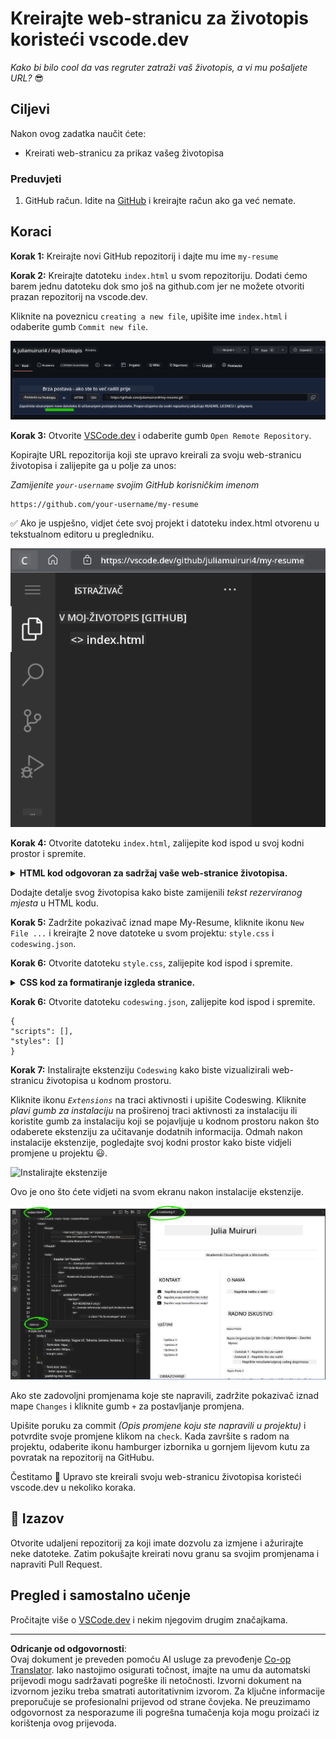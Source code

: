 <!--
CO_OP_TRANSLATOR_METADATA:
{
  "original_hash": "bd3aa6d2b879c30ea496c43aec1c49ed",
  "translation_date": "2025-08-29T12:39:14+00:00",
  "source_file": "8-code-editor/1-using-a-code-editor/assignment.md",
  "language_code": "hr"
}
-->
# Kreirajte web-stranicu za životopis koristeći vscode.dev

_Kako bi bilo cool da vas regruter zatraži vaš životopis, a vi mu pošaljete URL?_ 😎

## Ciljevi

Nakon ovog zadatka naučit ćete:

- Kreirati web-stranicu za prikaz vašeg životopisa

### Preduvjeti

1. GitHub račun. Idite na [GitHub](https://github.com/) i kreirajte račun ako ga već nemate.

## Koraci

**Korak 1:** Kreirajte novi GitHub repozitorij i dajte mu ime `my-resume`

**Korak 2:** Kreirajte datoteku `index.html` u svom repozitoriju. Dodati ćemo barem jednu datoteku dok smo još na github.com jer ne možete otvoriti prazan repozitorij na vscode.dev.

Kliknite na poveznicu `creating a new file`, upišite ime `index.html` i odaberite gumb `Commit new file`.

![Kreirajte novu datoteku na github.com](../../../../translated_images/new-file-github.com.c886796d800e8056561829a181be1382c5303da9d902d8b2dd82b68a4806e21f.hr.png)

**Korak 3:** Otvorite [VSCode.dev](https://vscode.dev) i odaberite gumb `Open Remote Repository`.

Kopirajte URL repozitorija koji ste upravo kreirali za svoju web-stranicu životopisa i zalijepite ga u polje za unos:

_Zamijenite `your-username` svojim GitHub korisničkim imenom_

```
https://github.com/your-username/my-resume
```

✅ Ako je uspješno, vidjet ćete svoj projekt i datoteku index.html otvorenu u tekstualnom editoru u pregledniku.

![Kreirajte novu datoteku](../../../../translated_images/project-on-vscode.dev.e79815a9a95ee7feac72ebe5c941c91279716be37c575dbdbf2f43bea2c7d8b6.hr.png)

**Korak 4:** Otvorite datoteku `index.html`, zalijepite kod ispod u svoj kodni prostor i spremite.

<details>
    <summary><b>HTML kod odgovoran za sadržaj vaše web-stranice životopisa.</b></summary>
    
        <html>

            <head>
                <link href="style.css" rel="stylesheet">
                <link rel="stylesheet" href="https://cdnjs.cloudflare.com/ajax/libs/font-awesome/5.15.4/css/all.min.css">
                <title>Vaše ime ovdje!</title>
            </head>
            <body>
                <header id="header">
                    <!-- zaglavlje životopisa s vašim imenom i titulom -->
                    <h1>Vaše ime ovdje!</h1>
                    <hr>
                    Vaša uloga!
                    <hr>
                </header>
                <main>
                    <article id="mainLeft">
                        <section>
                            <h2>KONTAKT</h2>
                            <!-- kontakt informacije uključujući društvene mreže -->
                            <p>
                                <i class="fa fa-envelope" aria-hidden="true"></i>
                                <a href="mailto:username@domain.top-level domain">Upišite svoj email ovdje</a>
                            </p>
                            <p>
                                <i class="fab fa-github" aria-hidden="true"></i>
                                <a href="github.com/yourGitHubUsername">Upišite svoje korisničko ime ovdje!</a>
                            </p>
                            <p>
                                <i class="fab fa-linkedin" aria-hidden="true"></i>
                                <a href="linkedin.com/yourLinkedInUsername">Upišite svoje korisničko ime ovdje!</a>
                            </p>
                        </section>
                        <section>
                            <h2>VJEŠTINE</h2>
                            <!-- vaše vještine -->
                            <ul>
                                <li>Vještina 1!</li>
                                <li>Vještina 2!</li>
                                <li>Vještina 3!</li>
                                <li>Vještina 4!</li>
                            </ul>
                        </section>
                        <section>
                            <h2>OBRAZOVANJE</h2>
                            <!-- vaše obrazovanje -->
                            <h3>Upišite svoj studij ovdje!</h3>
                            <p>
                                Upišite svoju instituciju ovdje!
                            </p>
                            <p>
                                Početak - Završetak
                            </p>
                        </section>            
                    </article>
                    <article id="mainRight">
                        <section>
                            <h2>O MENI</h2>
                            <!-- o vama -->
                            <p>Upišite nešto o sebi!</p>
                        </section>
                        <section>
                            <h2>RADNO ISKUSTVO</h2>
                            <!-- vaše radno iskustvo -->
                            <h3>Naziv posla</h3>
                            <p>
                                Naziv organizacije ovdje | Početni mjesec – Završni mjesec
                            </p>
                            <ul>
                                    <li>Zadatak 1 - Napišite što ste radili!</li>
                                    <li>Zadatak 2 - Napišite što ste radili!</li>
                                    <li>Napišite rezultate/utjecaj vašeg doprinosa</li>
                                    
                            </ul>
                            <h3>Naziv posla 2</h3>
                            <p>
                                Naziv organizacije ovdje | Početni mjesec – Završni mjesec
                            </p>
                            <ul>
                                    <li>Zadatak 1 - Napišite što ste radili!</li>
                                    <li>Zadatak 2 - Napišite što ste radili!</li>
                                    <li>Napišite rezultate/utjecaj vašeg doprinosa</li>
                                    
                            </ul>
                        </section>
                    </article>
                </main>
            </body>
        </html>
</details>

Dodajte detalje svog životopisa kako biste zamijenili _tekst rezerviranog mjesta_ u HTML kodu.

**Korak 5:** Zadržite pokazivač iznad mape My-Resume, kliknite ikonu `New File ...` i kreirajte 2 nove datoteke u svom projektu: `style.css` i `codeswing.json`.

**Korak 6:** Otvorite datoteku `style.css`, zalijepite kod ispod i spremite.

<details>
        <summary><b>CSS kod za formatiranje izgleda stranice.</b></summary>
            
            body {
                font-family: 'Segoe UI', Tahoma, Geneva, Verdana, sans-serif;
                font-size: 16px;
                max-width: 960px;
                margin: auto;
            }
            h1 {
                font-size: 3em;
                letter-spacing: .6em;
                padding-top: 1em;
                padding-bottom: 1em;
            }

            h2 {
                font-size: 1.5em;
                padding-bottom: 1em;
            }

            h3 {
                font-size: 1em;
                padding-bottom: 1em;
            }
            main { 
                display: grid;
                grid-template-columns: 40% 60%;
                margin-top: 3em;
            }
            header {
                text-align: center;
                margin: auto 2em;
            }

            section {
                margin: auto 1em 4em 2em;
            }

            i {
                margin-right: .5em;
            }

            p {
                margin: .2em auto
            }

            hr {
                border: none;
                background-color: lightgray;
                height: 1px;
            }

            h1, h2, h3 {
                font-weight: 100;
                margin-bottom: 0;
            }
            #mainLeft {
                border-right: 1px solid lightgray;
            }
            
</details>

**Korak 6:** Otvorite datoteku `codeswing.json`, zalijepite kod ispod i spremite.

    {
    "scripts": [],
    "styles": []
    }

**Korak 7:** Instalirajte ekstenziju `Codeswing` kako biste vizualizirali web-stranicu životopisa u kodnom prostoru.

Kliknite ikonu _`Extensions`_ na traci aktivnosti i upišite Codeswing. Kliknite _plavi gumb za instalaciju_ na proširenoj traci aktivnosti za instalaciju ili koristite gumb za instalaciju koji se pojavljuje u kodnom prostoru nakon što odaberete ekstenziju za učitavanje dodatnih informacija. Odmah nakon instalacije ekstenzije, pogledajte svoj kodni prostor kako biste vidjeli promjene u projektu 😃.

![Instalirajte ekstenzije](../../../../8-code-editor/images/install-extension.gif)

Ovo je ono što ćete vidjeti na svom ekranu nakon instalacije ekstenzije.

![Codeswing ekstenzija u akciji](../../../../translated_images/after-codeswing-extension-pb.0ebddddcf73b550994947a9084e35e2836c713ae13839d49628e3c764c1cfe83.hr.png)

Ako ste zadovoljni promjenama koje ste napravili, zadržite pokazivač iznad mape `Changes` i kliknite gumb `+` za postavljanje promjena.

Upišite poruku za commit _(Opis promjene koju ste napravili u projektu)_ i potvrdite svoje promjene klikom na `check`. Kada završite s radom na projektu, odaberite ikonu hamburger izbornika u gornjem lijevom kutu za povratak na repozitorij na GitHubu.

Čestitamo 🎉 Upravo ste kreirali svoju web-stranicu životopisa koristeći vscode.dev u nekoliko koraka.

## 🚀 Izazov

Otvorite udaljeni repozitorij za koji imate dozvolu za izmjene i ažurirajte neke datoteke. Zatim pokušajte kreirati novu granu sa svojim promjenama i napraviti Pull Request.

## Pregled i samostalno učenje

Pročitajte više o [VSCode.dev](https://code.visualstudio.com/docs/editor/vscode-web?WT.mc_id=academic-0000-alfredodeza) i nekim njegovim drugim značajkama.

---

**Odricanje od odgovornosti**:  
Ovaj dokument je preveden pomoću AI usluge za prevođenje [Co-op Translator](https://github.com/Azure/co-op-translator). Iako nastojimo osigurati točnost, imajte na umu da automatski prijevodi mogu sadržavati pogreške ili netočnosti. Izvorni dokument na izvornom jeziku treba smatrati autoritativnim izvorom. Za ključne informacije preporučuje se profesionalni prijevod od strane čovjeka. Ne preuzimamo odgovornost za nesporazume ili pogrešna tumačenja koja mogu proizaći iz korištenja ovog prijevoda.